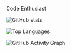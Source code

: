 Code Enthusiast


<!-- Stats -->
![GitHub stats](grs-3jysaaq60-tomhaakons-projects.vercel.app/api?username=tomhaakon&show_icons=true&include_all_commits=true&count_private=true&theme=radical)

<!-- Top Languages -->
![Top Languages](grs-3jysaaq60-tomhaakons-projects.vercel.app/rcel.app/api/top-langs/?username=tomhaakon&layout=compact&theme=radical&count_private=true)

<!-- Activity Graph -->
![GitHub Activity Graph](https://gag-mu.vercel.app/graph?username=tomhaakon&theme=react-dark&area=true&hide_border=true&custom_title=My%20Activity%20Graph&count_private=true)


